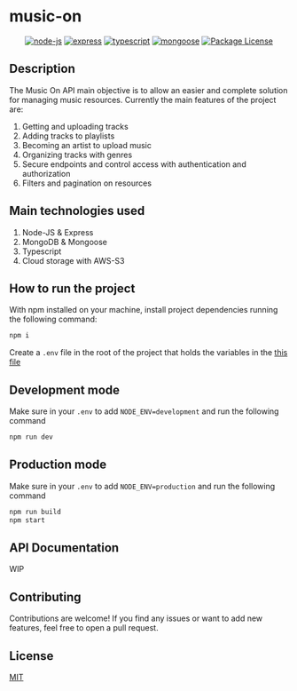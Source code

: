 # music-on

<p align="center">
<a href="https://nodejs.org/en/"><img src="https://img.shields.io/badge/node--js-v16.x.x-green" alt="node-js" /></a>
<a href="https://www.npmjs.com/package/express"><img src="https://img.shields.io/badge/express-v4.x.x-green" alt="express" /></a>
<a href="https://www.npmjs.com/package/typescript"><img src="https://img.shields.io/badge/typescript-v5.x.x-blue" alt="typescript" /></a>
<a href="https://www.npmjs.com/package/mongoose"><img src="https://img.shields.io/badge/mongoose-v7.x.x-green" alt="mongoose" /></a> 
<a href="https://choosealicense.com/licenses/mit/" target="_blank"><img src="https://img.shields.io/badge/license-MIT-green" alt="Package License" ></a>
</p>

## Description

The Music On API main objective is to allow an easier and complete solution for managing music resources. Currently the main features of the project are:
1. Getting and uploading tracks
2. Adding tracks to playlists
3. Becoming an artist to upload music
4. Organizing tracks with genres
5. Secure endpoints and control access with authentication and authorization
6. Filters and pagination on resources

## Main technologies used
1. Node-JS & Express
2. MongoDB & Mongoose
3. Typescript
4. Cloud storage with AWS-S3

## How to run the project

With npm installed on your machine, install project dependencies running the following command:

```cmd
npm i
```

Create a `.env` file in the root of the project that holds the variables in the [this file](.env.testing)

## Development mode

Make sure in your `.env` to add `NODE_ENV=development` and run the following command
```cmd
npm run dev
```

## Production mode
Make sure in your `.env` to add `NODE_ENV=production` and run the following command
```cmd
npm run build
npm start
```

## API Documentation
WIP

## Contributing
Contributions are welcome! If you find any issues or want to add new features, feel free to open a pull request.

## License

[MIT](https://choosealicense.com/licenses/mit/)

